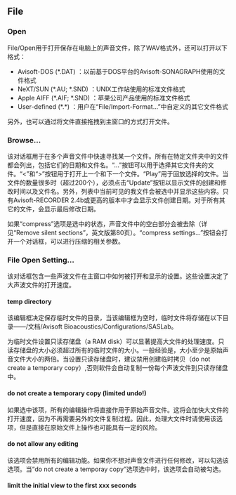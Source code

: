 ## File
### Open
File/Open用于打开保存在电脑上的声音文件，除了WAV格式外，还可以打开以下格式：

- Avisoft-DOS (*.DAT) ：以前基于DOS平台的Avisoft-SONAGRAPH使用的文件格式
- NeXT/SUN (\*.AU; *.SND) ：UNIX工作站使用的标准文件格式
- Apple AIFF (\*.AIF; *.SND) ：苹果公司产品使用的标准文件格式
- User-defined (\*.*) ：用户在“File/Import-Format...”中自定义的其它文件格式

另外，也可以通过将文件直接拖拽到主窗口的方式打开文件。

### Browse...
该对话框用于在多个声音文件中快速寻找某一个文件。所有在特定文件夹中的文件都会列出，包括它们的日期和文件名。“...”按钮可以用于选择其它文件夹的文件。“<”和“>”按钮用于打开上一个和下一个文件。“Play”用于回放选择的文件。当文件的数量很多时（超过200个），必须点击“Update”按钮以显示文件的创建和修改时间以及文件名。另外，列表中当前可见的我文件会被选中并显示这些内容。只有Avisoft-RECORDER 2.4b或更高的版本中才会显示文件创建日期。对于所有其它的文件，会显示最后修改日期。

如果“compress”选项是选中的状态，声音文件中的空白部分会被去除（详见“Remove silent sections”，英文版第80页）。“compress settings...”按钮会打开一个对话框，可以进行压缩的相关参数。

### File Open Setting...
该对话框包含一些声波文件在主窗口中如何被打开和显示的设置。这些设置决定了大声波文件的打开速度。

#### temp directory
该编辑框决定保存临时文件的目录，当该编辑框为空时，临时文件将存储在以下目录——<username>/文档/Avisoft Bioacoustics/Configurations/SASLab。

为临时文件设置只读存储盘（a RAM disk）可以显著提高大文件的处理速度。只读存储盘的大小必须超过所有的临时文件的大小。一般经验是，大小至少是原始声音文件大小的两倍。当设置只读存储盘时，建议禁用创建临时拷贝（do not create a temporary copy）,否则软件会自动复制一份每个声波文件到只读存储盘中。

#### do not create a temporary copy (limited undo!)
如果选中该项，所有的编辑操作将直接作用于原始声音文件。这将会加快大文件的打开速度，因为不再需要另外的文件复制过程。因此，处理大文件时请使用该选项，但是直接在原始文件上操作也可能具有一定的风险。

#### do not allow any editing
该选项会禁用所有的编辑功能。如果你不想对声音文件进行任何修改，可以勾选该选项。当“do not create a temporay copy”选项选中时，该选项会自动被勾选。
#### limit the initial view to the first xxx seconds
